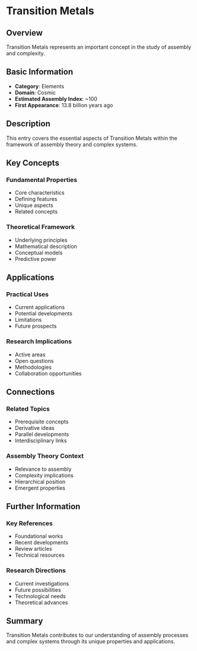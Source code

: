# Transition Metals

## Overview

Transition Metals represents an important concept in the study of assembly and complexity.

## Basic Information

- **Category**: Elements
- **Domain**: Cosmic
- **Estimated Assembly Index**: ~100
- **First Appearance**: 13.8 billion years ago

## Description

This entry covers the essential aspects of Transition Metals within the framework of assembly theory and complex systems.

## Key Concepts

### Fundamental Properties
- Core characteristics
- Defining features
- Unique aspects
- Related concepts

### Theoretical Framework
- Underlying principles
- Mathematical description
- Conceptual models
- Predictive power

## Applications

### Practical Uses
- Current applications
- Potential developments
- Limitations
- Future prospects

### Research Implications
- Active areas
- Open questions
- Methodologies
- Collaboration opportunities

## Connections

### Related Topics
- Prerequisite concepts
- Derivative ideas
- Parallel developments
- Interdisciplinary links

### Assembly Theory Context
- Relevance to assembly
- Complexity implications
- Hierarchical position
- Emergent properties

## Further Information

### Key References
- Foundational works
- Recent developments
- Review articles
- Technical resources

### Research Directions
- Current investigations
- Future possibilities
- Technological needs
- Theoretical advances

## Summary

Transition Metals contributes to our understanding of assembly processes and complex systems through its unique properties and applications.

